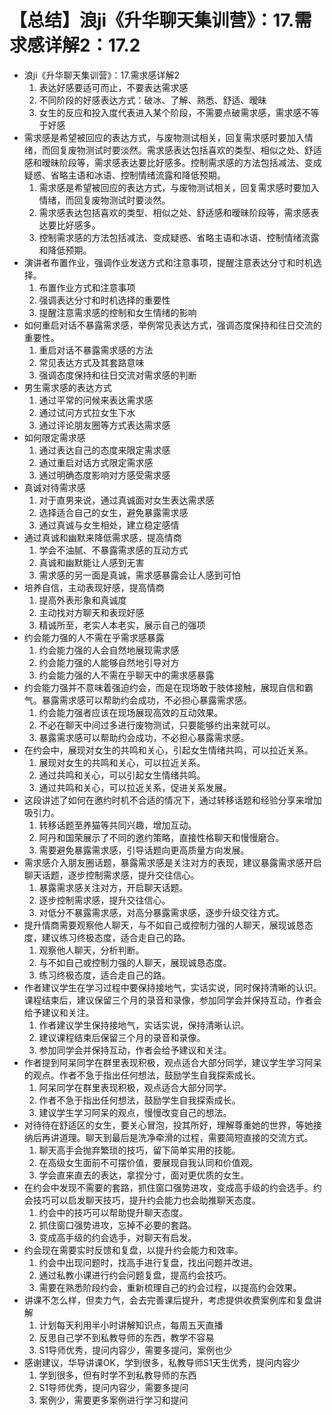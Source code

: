 # 【总结】浪ji《升华聊天集训营》：17.需求感详解2：17.2

-   浪ji《升华聊天集训营》：17.需求感详解2
    1.  表达好感要适可而止，不要表达需求感
    2.  不同阶段的好感表达方式：破冰、了解、熟悉、舒适、暧昧
    3.  女生的反应和投入度代表进入某个阶段，不需要点破需求感，需求感不等于好感
-   需求感是希望被回应的表达方式，与废物测试相关，回复需求感时要加入情绪，而回复废物测试时要淡然。需求感表达包括喜欢的类型、相似之处、舒适感和暧昧阶段等，需求感表达要比好感多。控制需求感的方法包括减法、变成疑惑、省略主语和冰语、控制情绪流露和降低预期。
    1.  需求感是希望被回应的表达方式，与废物测试相关，回复需求感时要加入情绪，而回复废物测试时要淡然。
    2.  需求感表达包括喜欢的类型、相似之处、舒适感和暧昧阶段等，需求感表达要比好感多。
    3.  控制需求感的方法包括减法、变成疑惑、省略主语和冰语、控制情绪流露和降低预期。
-   演讲者布置作业，强调作业发送方式和注意事项，提醒注意表达分寸和时机选择。
    1.  布置作业方式和注意事项
    2.  强调表达分寸和时机选择的重要性
    3.  提醒注意需求感的控制和女生情绪的影响
-   如何重启对话不暴露需求感，举例常见表达方式，强调态度保持和往日交流的重要性。
    1.  重启对话不暴露需求感的方法
    2.  常见表达方式及其套路意味
    3.  强调态度保持和往日交流对需求感的判断
-   男生需求感的表达方式
    1.  通过平常的问候来表达需求感
    2.  通过试问方式拉女生下水
    3.  通过评论朋友圈等方式表达需求感
-   如何限定需求感
    1.  通过表达自己的态度来限定需求感
    2.  通过重启对话方式限定需求感
    3.  通过明确态度影响对方感受需求感
-   真诚对待需求感
    1.  对于直男来说，通过真诚面对女生表达需求感
    2.  选择适合自己的女生，避免暴露需求感
    3.  通过真诚与女生相处，建立稳定感情
-   通过真诚和幽默来降低需求感，提高情商
    1.  学会不油腻、不暴露需求感的互动方式
    2.  真诚和幽默能让人感到无害
    3.  需求感的另一面是真诚，需求感暴露会让人感到可怕
-   培养自信，主动表现好感，提高情商
    1.  提高外表形象和真诚度
    2.  主动找对方聊天和表现好感
    3.  精诚所至，老实人本老实，展示自己的强项
-   约会能力强的人不需在乎需求感暴露
    1.  约会能力强的人会自然地展现需求感
    2.  约会能力强的人能够自然地引导对方
    3.  约会能力强的人不需在乎聊天中的需求感暴露
-   约会能力强并不意味着强迫约会，而是在现场敢于肢体接触，展现自信和霸气。暴露需求感可以帮助约会成功，不必担心暴露需求感。
    1.  约会能力强者应该在现场展现高效的互动效果。
    2.  不必在聊天中间过多进行废物测试，只要能够约出来就可以。
    3.  暴露需求感可以帮助约会成功，不必担心暴露需求感。
-   在约会中，展现对女生的共鸣和关心，引起女生情绪共鸣，可以拉近关系。
    1.  展现对女生的共鸣和关心，可以拉近关系。
    2.  通过共鸣和关心，可以引起女生情绪共鸣。
    3.  通过共鸣和关心，可以拉近关系，促进关系发展。
-   这段讲述了如何在邀约时机不合适的情况下，通过转移话题和经验分享来增加吸引力。
    1.  转移话题至养猫等共同兴趣，增加互动。
    2.  阿丹和国荣展示了不同的邀约策略，直接性格聊天和慢慢磨合。
    3.  需要避免暴露需求感，引导话题向更高质量方向发展。
-   需求感介入朋友圈话题，暴露需求感是关注对方的表现，建议暴露需求感开启聊天话题，逐步控制需求感，提升交往信心。
    1.  暴露需求感关注对方，开启聊天话题。
    2.  逐步控制需求感，提升交往信心。
    3.  对低分不暴露需求感，对高分暴露需求感，逐步升级交往方式。
-   提升情商需要观察他人聊天，与不如自己或控制力强的人聊天，展现诚恳态度，建议练习终极态度，适合走自己的路。
    1.  观察他人聊天，分析判断。
    2.  与不如自己或控制力强的人聊天，展现诚恳态度。
    3.  练习终极态度，适合走自己的路。
-   作者建议学生在学习过程中要保持接地气，实话实说，同时保持清晰的认识。课程结束后，建议保留三个月的录音和录像，参加同学会并保持互动，作者会给予建议和关注。
    1.  作者建议学生保持接地气，实话实说，保持清晰认识。
    2.  建议课程结束后保留三个月的录音和录像。
    3.  参加同学会并保持互动，作者会给予建议和关注。
-   作者提到阿呆同学在群里表现积极，观点适合大部分同学，建议学生学习阿呆的观点。作者不急于指出任何想法，鼓励学生自我探索成长。
    1.  阿呆同学在群里表现积极，观点适合大部分同学。
    2.  作者不急于指出任何想法，鼓励学生自我探索成长。
    3.  建议学生学习阿呆的观点，慢慢改变自己的想法。
-   对待待在舒适区的女生，要关心冒泡，投其所好，理解尊重她的世界，等她接纳后再讲道理。聊天到最后是洗净牵滑的过程，需要简短直接的交流方式。
    1.  聊天高手会抛弃繁琐的技巧，留下简单实用的技能。
    2.  在高级女生面前不可摆价值，要展现自我认同和价值观。
    3.  学会直来直去的表达，拿捏分寸，面对更优质的女生。
-   在约会中发现不需要的套路，抓住窗口强势进攻，变成高手级的约会选手。约会技巧可以启发聊天技巧，提升约会能力也会助推聊天态度。
    1.  约会中的技巧可以帮助提升聊天态度。
    2.  抓住窗口强势进攻，忘掉不必要的套路。
    3.  变成高手级的约会选手，对聊天有启发。
-   约会现在需要实时反馈和复盘，以提升约会能力和效率。
    1.  约会中出现问题时，找高手进行复盘，找出问题并改进。
    2.  通过私教小课进行约会问题复盘，提高约会技巧。
    3.  需要在熟悉阶段约会，重新梳理自己的约会过程，以提高约会效果。
-   讲课不怎么样，但卖力气，会去完善课后提升，考虑提供收费案例库和复盘讲解
    1.  计划每天利用半小时讲解知识点，每周五天直播
    2.  反思自己学不到私教导师的东西，教学不容易
    3.  S1导师优秀，提问内容少，需要多提问，案例也少
-   感谢建议，华导讲课OK，学到很多，私教导师S1天生优秀，提问内容少
    1.  学到很多，但有时学不到私教导师的东西
    2.  S1导师优秀，提问内容少，需要多提问
    3.  案例少，需要更多案例进行学习和提问